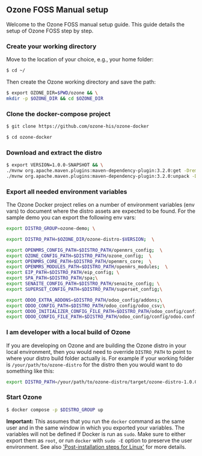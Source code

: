 ## Ozone FOSS Manual setup

Welcome to the Ozone FOSS manual setup guide. This guide details the setup of Ozone FOSS step by step.

### Create your working directory

Move to the location of your choice, e.g., your home folder:
```bash
$ cd ~/
```
Then create the Ozone working directory and save the path:
```bash
$ export OZONE_DIR=$PWD/ozone && \
mkdir -p $OZONE_DIR && cd $OZONE_DIR
```
### Clone the docker-compose project

```bash
$ git clone https://github.com/ozone-his/ozone-docker
```

```bash
$ cd ozone-docker
```

### Download and extract the distro

```bash
$ export VERSION=1.0.0-SNAPSHOT && \
./mvnw org.apache.maven.plugins:maven-dependency-plugin:3.2.0:get -DremoteRepositories=https://nexus.mekomsolutions.net/repository/maven-public -Dartifact=com.ozonehis:ozone-distro:$VERSION:zip -Dtransitive=false --legacy-local-repository && \
./mvnw org.apache.maven.plugins:maven-dependency-plugin:3.2.0:unpack -Dproject.basedir=$OZONE_DIR -Dartifact=com.ozonehis:ozone-distro:$VERSION:zip -DoutputDirectory=$OZONE_DIR/ozone-distro-$VERSION
```

### Export all needed environment variables

The Ozone Docker project relies on a number of environment variables (env vars) to document where the distro assets are expected to be found.
For the sample demo you can export the following env vars:
```bash
export DISTRO_GROUP=ozone-demo; \

export DISTRO_PATH=$OZONE_DIR/ozone-distro-$VERSION;  \

export OPENMRS_CONFIG_PATH=$DISTRO_PATH/openmrs_config;  \
export OZONE_CONFIG_PATH=$DISTRO_PATH/ozone_config;  \
export OPENMRS_CORE_PATH=$DISTRO_PATH/openmrs_core;  \
export OPENMRS_MODULES_PATH=$DISTRO_PATH/openmrs_modules;  \
export EIP_PATH=$DISTRO_PATH/eip_config; \
export SPA_PATH=$DISTRO_PATH/spa;\
export SENAITE_CONFIG_PATH=$DISTRO_PATH/senaite_config; \
export SUPERSET_CONFIG_PATH=$DISTRO_PATH/superset_config;\

export ODOO_EXTRA_ADDONS=$DISTRO_PATH/odoo_config/addons;\
export ODOO_CONFIG_PATH=$DISTRO_PATH/odoo_config/odoo_csv;\
export ODOO_INITIALIZER_CONFIG_FILE_PATH=$DISTRO_PATH/odoo_config/config/initializer_config.json;\
export ODOO_CONFIG_FILE_PATH=$DISTRO_PATH/odoo_config/config/odoo.conf
```
### I am developer with a local build of Ozone

If you are developing on Ozone and are building the Ozone distro in your local environment, then you would need to override `DISTRO_PATH` to point to where your distro build folder actually is. For example if your working folder is `/your/path/to/ozone-distro` for the distro then you would want to do something like this:
```bash
export DISTRO_PATH=/your/path/to/ozone-distro/target/ozone-distro-1.0.0-SNAPSHOT
```

### Start Ozone
```bash
$ docker compose -p $DISTRO_GROUP up
```

**Important:** This assumes that you run the `docker` command as the same user and in the same window in which you exported your variables. The variables will not be defined if Docker is run as `sudo`. Make sure to either export them as `root`, or run `docker` with `sudo -E` option to preserve the user environment. See also ['Post-installation steps for Linux'](https://docs.docker.com/engine/install/linux-postinstall/) for more details.
